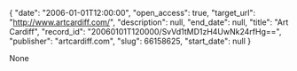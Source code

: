 {
  "date": "2006-01-01T12:00:00", 
  "open_access": true, 
  "target_url": "http://www.artcardiff.com/", 
  "description": null, 
  "end_date": null, 
  "title": "Art Cardiff", 
  "record_id": "20060101T120000/SvVd1tMD1zH4UwNk24rfHg==", 
  "publisher": "artcardiff.com", 
  "slug": 66158625, 
  "start_date": null
}

None
